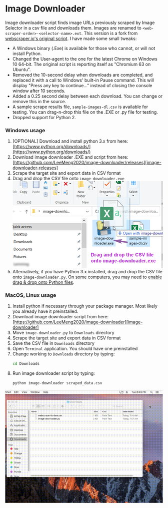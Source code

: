 # Image Downloader

Image downloader script finds image URLs previously scraped by Image Selector in a csv file and downloads them. Images are renamed to `<web-scraper-order>-<selector-name>.ext`. This version is a fork from [webscraper.io's original script](https://github.com/webscraperio/image-downloader). I have made some small tweaks:

- A Windows binary (.Exe) is available for those who cannot, or will not install Python.
- Changed the User-agent to the one for the latest Chrome on Windows 10 64-bit. The original script is reporting itself as "Chromium 63 on Ubuntu".
- Removed the 10-second delay when downloads are completed, and replaced it with a call to Windows' built-in Pause command. This will display "Press any key to continue..." instead of closing the console window after 10 seconds.
- Added a 0.25 second delay between each download. You can change or remove this in the source.
- A sample scrape results file, `sample-images-dl.csv` is available for testing. You can drag-n-drop this file on the .EXE or .py file for testing.
- Dropped support for Python 2. 

### Windows usage

1. \[OPTIONAL\] Download and install python 3.x from here:
[https://www.python.org/downloads/](https://www.python.org/downloads/)
2. Download image downloader .EXE and script from here:
[https://github.com/LeeMeng2020/image-downloader/releases][image-downloader-releases]
3. Scrape the target site and export data in CSV format
4. Drag and drop the CSV file onto `image-downloader.exe`  
![Fig. 1: Windows image download][windows-exe-drag-n-drop]
5. Alternatively, if you have Python 3.x installed, drag and drop the CSV file onto `image-downloader.py`. On some computers, you may need to [enable drag & drop onto Python files](https://youtu.be/JrksuHFYrRE).

### MacOS, Linux usage

1. Install python if necessary through your package manager. Most likely you already have it preinstalled.
2. Download image downloader script from here:
[https://github.com/LeeMeng2020/image-downloader][image-downloader]
3. Move `image-downloader.py` to `Downloads` directory
4. Scrape the target site and export data in CSV format
5. Save the CSV file in `Downloads` directory
6. Open `Terminal` application. You should have one preinstalled
7. Change working to `Downloads` directory by typing:
    ```bash
    cd Downloads
    ```
8. Run image downloader script by typing:
    ````bash
    python image-downloader scraped_data.csv
    ````

![Fig. 2: macOS image download][osx-image-download-script]

 [windows-exe-drag-n-drop]: docs/images/win-drag-n-drop.png
 [windows-image-download-script]: docs/images/win-image-downloader.gif?raw=true
 [osx-image-download-script]: docs/images/osx-image-downloader.gif?raw=true
 [image-downloader-releases]: https://github.com/LeeMeng2020/image-downloader/releases
 [image-downloader]: https://github.com/LeeMeng2020/image-downloader
 
